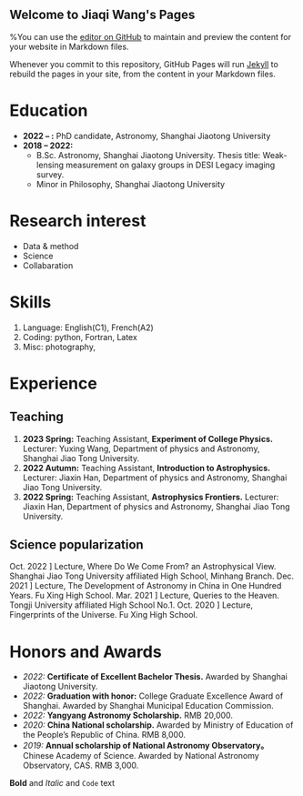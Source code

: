 ## Welcome to Jiaqi Wang's Pages

%You can use the [editor on GitHub](https://github.com/Wangjia7/jqwang.GitHub.io/edit/gh-pages/index.md) to maintain and preview the content for your website in Markdown files.

Whenever you commit to this repository, GitHub Pages will run [Jekyll](https://jekyllrb.com/) to rebuild the pages in your site, from the content in your Markdown files.

# Education
- **2022 – :** PhD candidate, Astronomy, Shanghai Jiaotong University
- **2018 – 2022:**
  - B.Sc. Astronomy, Shanghai Jiaotong University. Thesis title: Weak-lensing measurement on galaxy groups in DESI Legacy imaging survey.
  - Minor in Philosophy, Shanghai Jiaotong University



# Research interest
- Data & method
- Science
- Collabaration


# Skills
1. Language: English(C1), French(A2)
2. Coding: python, Fortran, Latex
3. Misc: photography,


# Experience
## Teaching
1. **2023 Spring:** Teaching Assistant, **Experiment of College Physics.**
Lecturer: Yuxing Wang, Department of physics and Astronomy, Shanghai Jiao Tong University.
2. **2022 Autumn:** Teaching Assistant, **Introduction to Astrophysics.**
Lecturer: Jiaxin Han, Department of physics and Astronomy, Shanghai Jiao Tong University.
3. **2022 Spring:** Teaching Assistant, **Astrophysics Frontiers.**
Lecturer: Jiaxin Han, Department of physics and Astronomy, Shanghai Jiao Tong University.

## Science popularization
Oct. 2022 ] Lecture, Where Do We Come From? an Astrophysical View.
Shanghai Jiao Tong University affiliated High School, Minhang Branch.
Dec. 2021 ] Lecture, The Development of Astronomy in China in One Hundred Years.
Fu Xing High School.
Mar. 2021 ] Lecture, Queries to the Heaven.
Tongji University affiliated High School No.1.
Oct. 2020 ] Lecture, Fingerprints of the Universe.
Fu Xing High School.

# Honors and Awards
- _2022:_ **Certificate of Excellent Bachelor Thesis.** Awarded by Shanghai Jiaotong University.
- _2022:_  **Graduation with honor:** College Graduate Excellence Award of Shanghai. Awarded by
Shanghai Municipal Education Commission.
- _2022:_  **Yangyang Astronomy Scholarship.** RMB 20,000.
- _2020:_  **China National scholarship.** Awarded by Ministry of Education of the People’s Republic of
China. RMB 8,000.
- _2019:_  **Annual scholarship of National Astronomy Observatory。** Chinese Academy of Science.
Awarded by National Astronomy Observatory, CAS. RMB 3,000.


**Bold** and _Italic_ and `Code` text
